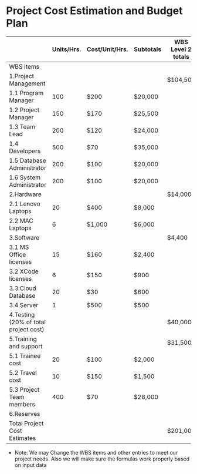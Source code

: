 # Project Cost Estimation and Budget Plan



|                    |	Units/Hrs.|	Cost/Unit/Hrs.|	Subtotals	| WBS Level 2 totals|	% of totals|
|--------------------|------------|---------------|-----------|-------------------|------------|
|WBS Items|          |            |               |           |                   |            |
|1.Project Management|			      |               |           |    $104,500       |       	51%   |
|1.1 Program Manager |        100	|         $200 	| $20,000 	|	                  |            |
|1.2 Project Manager |        150	|         $170 	| $25,500   |                   |            | 
|1.3 Team Lead	     |        200	|         $120 	| $24,000   |                   |            |
|1.4 Developers	     |        500	|         $70 	| $35,000   |                   |            | 
|1.5 Database Administrator	|200	|$100 |	              $20,000||| 
|1.6 System Administrator|	200|	$100| 	$20,000||| 
|2.Hardware||||				$14,000| 	6.96%|
|      2.1 Lenovo Laptops|	20|	$400| 	$8,000||| 		
|      2.2 MAC Laptops	|6	|$1,000 	|$6,000 |||		
|3.Software      		|	|||	$4,400| 	2.18%|
|      3.1 MS Office licenses|	15|	$160 	|$2,400||| 		
 |     3.2 XCode licenses	|6|	$150| 	$900||| 		
 |     3.3 Cloud Database |	20	|$30 |	$600 		|||
 |      3.4 Server	|1|	$500| 	$500||| 		
|4.Testing (20% of total project cost)||||				$40,000| 	19.9%|
|5.Training and support||||				$31,500| 	15.60%|
|  5.1 Trainee cost	|20|	$100| 	$2,000||| 		
|5.2 Travel cost	|10	|$150 	|$1,500 		|||
| 5.3 Project Team members|	400|	$70 |	$28,000 |||		
|6.Reserves||||				|$7,100 	|3.53%|
|Total Project Cost Estimates||||				$201,000|| 	


 - Note: We may Change the WBS items and other entries to meet our project needs. Also we will make sure the formulas work properly based on input data 					

